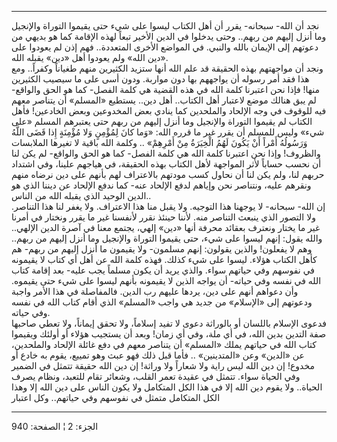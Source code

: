 ------------------------------------------------------------------------

نجد أن الله- سبحانه- يقرر أن أهل الكتاب ليسوا على شيء حتى يقيموا التوراة
والإنجيل وما أنزل إليهم من ربهم.. وحتى يدخلوا في الدين الأخير تبعاً لهذه
الإقامة كما هو بديهي من دعوتهم إلى الإيمان بالله والنبي. في المواضع
الأخرى المتعددة.. فهم إذن لم يعودوا على «دين الله» ولم يعودوا أهل «دين»
يقبله الله.  
ونجد أن مواجهتهم بهذه الحقيقة قد علم الله أنها ستزيد الكثيرين منهم
طغياناً وكفراً.. ومع هذا فقد أمر رسوله أن يواجههم بها دون مواربة. ودون أسى
على ما سيصيب الكثيرين منها! فإذا نحن اعتبرنا كلمة الله في هذه القضية هي
كلمة الفصل- كما هو الحق والواقع- لم يبق هنالك موضع لاعتبار أهل الكتاب..
أهل دين.. يستطيع «المسلم» أن يتناصر معهم فيه للوقوف في وجه الإلحاد
والملحدين كما ينادي بعض المخدوعين وبعض الخادعين! فأهل الكتاب لم يقيموا
التوراة والإنجيل وما أنزل إليهم من ربهم حتى يعتبرهم المسلم «على شيء»
وليس للمسلم أن يقرر غير ما قرره الله: «وَما كانَ لِمُؤْمِنٍ وَلا مُؤْمِنَةٍ إِذا قَضَى
اللَّهُ وَرَسُولُهُ أَمْراً أَنْ يَكُونَ لَهُمُ الْخِيَرَةُ مِنْ أَمْرِهِمْ» .. وكلمة الله باقية لا
تغيرها الملابسات والظروف! وإذا نحن اعتبرنا كلمة الله هي كلمة الفصل- كما
هو الحق والواقع- لم يكن لنا أن نحسب حساباً لأثر المواجهة لأهل الكتاب بهذه
الحقيقة، في هياجهم علينا، وفي اشتداد حربهم لنا، ولم يكن لنا أن نحاول كسب
مودتهم بالاعتراف لهم بأنهم على دين نرضاه منهم ونقرهم عليه، ونتناصر نحن
وإياهم لدفع الإلحاد عنه- كما ندفع الإلحاد عن ديننا الذي هو الدين الوحيد
الذي يقبله الله من الناس..  
إن الله- سبحانه- لا يوجهنا هذا التوجيه. ولا يقبل منا هذا الاعتراف. ولا
يغفر لنا هذا التناصر. ولا التصور الذي ينبعث التناصر منه. لأننا حينئذ
نقرر لأنفسنا غير ما يقرر ونختار في أمرنا غير ما يختار ونعترف بعقائد
محرفة أنها «دين» إلهي، يجتمع معنا في آصرة الدين الإلهي.. والله يقول:
إنهم ليسوا على شيء، حتى يقيموا التوراة والإنجيل وما أنزل إليهم من ربهم..
وهم لا يفعلون! والذين يقولون: إنهم مسلمون- ولا يقيمون ما أنزل إليهم من
ربهم- هم كأهل الكتاب هؤلاء. ليسوا على شيء كذلك. فهذه كلمة الله عن أهل أي
كتاب لا يقيمونه في نفوسهم وفي حياتهم سواء. والذي يريد أن يكون مسلماً يجب
عليه- بعد إقامة كتاب الله في نفسه وفي حياته- أن يواجه الذين لا يقيمونه
بأنهم ليسوا على شيء حتى يقيموه. وأن دعواهم أنهم على دين، يردها عليهم رب
الدين. فالمفاصلة في هذا الأمر واجبة ودعوتهم إلى «الإسلام» من جديد هي
واجب «المسلم» الذي أقام كتاب الله في نفسه وفي حياته.  
فدعوى الإسلام باللسان أو بالوراثة دعوى لا تفيد إسلاماً، ولا تحقق إيماناً،
ولا تعطي صاحبها صفة التدين بدين الله، في أي ملة، وفي أي زمان! وبعد أن
يستجيب هؤلاء أو أولئك ويقيموا كتاب الله في حياتهم يملك «المسلم» أن
يتناصر معهم في دفع غائلة الإلحاد والملحدين، عن «الدين» وعن «المتدينين»
.. فأما قبل ذلك فهو عبث وهو تمييع، يقوم به خادع أو مخدوع! إن دين الله
ليس راية ولا شعاراً ولا وراثة! إن دين الله حقيقة تتمثل في الضمير وفي
الحياة سواء. تتمثل في عقيدة تعمر القلب، وشعائر تقام للتعبد، ونظام يصرف
الحياة.. ولا يقوم دين الله إلا في هذا الكل المتكامل ولا يكون الناس على
دين الله إلا وهذا الكل المتكامل متمثل في نفوسهم وفي حياتهم.. وكل اعتبار

------------------------------------------------------------------------

الجزء: 2 ¦ الصفحة: 940
